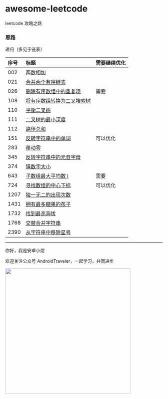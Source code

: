 # awesome-leetcode
leetcode 攻略之路

### 思路
递归（多见于链表）


| 序号      | 标题                             | 需要继续优化       |
|:--------|:-------------------------------|:-------------|
| 002     | [两数相加](./java/002.md)          |
| 021     | [合并两个有序链表](./java/021.md)      |
| 026     | [删除有序数组中的重复项](./java/026.md)   | 需要 |
| 108     | [将有序数组转换为二叉搜索树](./java/108.md) |
| 110     | [平衡二叉树](./java/110.md)         |
| 111     | [二叉树的最小深度](./java/111.md)      |
| 112     | [路径总和](./java/112.md)          |
| 151     | [反转字符串中的单词](./java/151.md)     |可以优化|
| 283     | [移动零](./java/283.md)           |
| 345     | [反转字符串中的元音字母](./java/345.md)   |
| 374     | [猜数字大小](./java/374.md)         |
| 643     | [子数组最大平均数 I](./java/643.md)    |需要|
| 724     | [寻找数组的中心下标](./java/724.md)     |可以优化|
| 1207    | [独一无二的出现次数](./java/1207.md)    |
| 1431    | [拥有最多糖果的孩子](./java/1431.md)    |
| 1732    | [找到最高海拔](./java/1732.md)       |
| 1768    | [交替合并字符串](./java/1768.md)      |
| 2390    | [从字符串中移除星号](./java/2390.md)    |




<hr/>

你好，我是安卓小煜

欢迎关注公众号 AndroidTraveler，一起学习，共同进步

<img src="./res/image/wechat_official_account.jpg" width="400"/>

